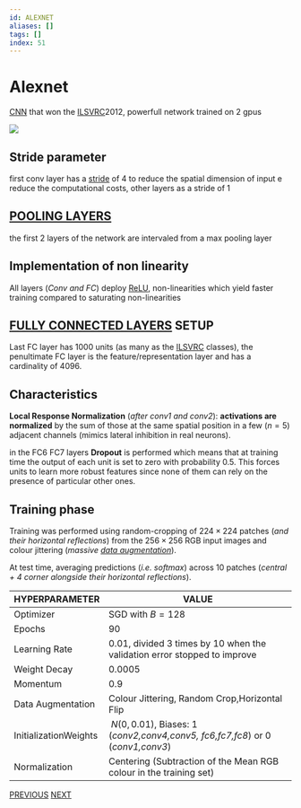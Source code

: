```yaml
---
id: ALEXNET
aliases: []
tags: []
index: 51
---
```


# Alexnet

[CNN](computer_vision/convolutional_neural_networks.md) that won the [ILSVRC](https://www.image-net.org/challenges/LSVRC/2012/)2012, powerfull network trained on 2 gpus

![](computer_vision/Pasted%20image%2020241001102840.png)

## Stride parameter

first conv layer has a [stride](convolutional_neural_networks.md#strided%20convolution) of 4 to reduce the spatial dimension of input e reduce the computational costs, other layers as a stride of 1

## [POOLING LAYERS](convolutional_neural_networks.md#pooling%20layers)

the first 2 layers of the network are intervaled from a max pooling layer

## Implementation of non linearity

All layers (*Conv and FC*) deploy [ReLU](deep_learning_and_neural_networks.md#activation%20function), non-linearities which yield faster training compared to saturating non-linearities

## [FULLY CONNECTED LAYERS](deep_learning_and_neural_networks.md#fully%20connected%20layers) SETUP

Last FC layer has 1000 units (as many as the [ILSVRC](https://www.image-net.org/challenges/LSVRC/2012/) classes), the penultimate FC layer is the feature/representation layer and has a cardinality of $4096$.

## Characteristics

**Local Response Normalization** (*after conv1 and conv2*): **activations are normalized** by the sum of those at the same spatial position in a few ($n=5$) adjacent channels (mimics lateral inhibition in real neurons).


in the FC6 FC7 layers **Dropout** is performed which means that  at training time the output of each unit is set to zero with probability 0.5. This forces units to learn more
robust features since none of them can rely on the presence of particular other ones.

## Training phase

Training was performed using random-cropping of $224\times 224$ patches (*and their* *horizontal reflections*) from the $256\times 256$ RGB input images and colour jittering (*massive [data augmentation](machine_learning_in_computer_vision.md#data%20augmentation)*).

At test time, averaging predictions (*i.e. softmax*) across 10 patches (*central + 4 corner alongside their horizontal reflections*).

| HYPERPARAMETER        | VALUE                                                                           |
| --------------------- | ------------------------------------------------------------------------------- |
| Optimizer             | SGD with $B=128$                                                                |
| Epochs                | $90$                                                                            |
| Learning Rate         | $0.01$, divided 3 times by 10 when the validation error stopped to improve      |
| Weight Decay          | $0.0005$                                                                        |
| Momentum              | $0.9$                                                                           |
| Data Augmentation     | Colour Jittering, Random Crop,Horizontal Flip                                   |
| InitializationWeights | $~N(0,0.01)$, Biases: 1 (*conv2,conv4,conv5, fc6,fc7,fc8*) or 0 (*conv1,conv3*) |
| Normalization         | Centering (Subtraction of the Mean RGB colour in the training set)              |

[PREVIOUS](computer_vision/machine_learning_cv/lenet.md) [NEXT](computer_vision/machine_learning_cv/vgg.md)
